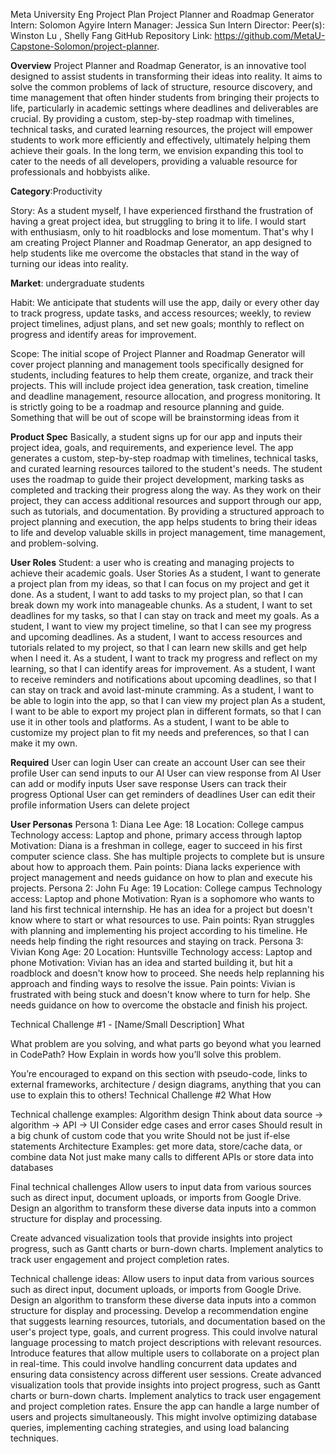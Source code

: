 Meta University Eng Project Plan
Project Planner and Roadmap Generator
Intern: Solomon Agyire
Intern Manager: Jessica Sun
Intern Director:
Peer(s): Winston Lu , Shelly Fang
GitHub Repository Link: https://github.com/MetaU-Capstone-Solomon/project-planner.

**Overview**
Project Planner and Roadmap Generator, is an innovative tool designed to assist students in transforming their ideas into reality. It aims to solve the common problems of lack of structure, resource discovery, and time management that often hinder students from bringing their projects to life, particularly in academic settings where deadlines and deliverables are crucial. By providing a custom, step-by-step roadmap with timelines, technical tasks, and curated learning resources, the project will empower students to work more efficiently and effectively, ultimately helping them achieve their goals. In the long term, we envision expanding this tool to cater to the needs of all developers, providing a valuable resource for professionals and hobbyists alike.

**Category**:Productivity

Story: As a student myself, I have experienced firsthand the frustration of having a great project idea, but struggling to bring it to life. I would start with enthusiasm, only to hit roadblocks and lose momentum. That's why I am creating Project Planner and Roadmap Generator, an app designed to help students like me overcome the obstacles that stand in the way of turning our ideas into reality.

**Market**: undergraduate students

Habit: We anticipate that students will use the app, daily or every other day to track progress, update tasks, and access resources; weekly, to review project timelines, adjust plans, and set new goals; monthly to reflect on progress and identify areas for improvement.

Scope: The initial scope of Project Planner and Roadmap Generator will cover project planning and management tools specifically designed for students, including features to help them create, organize, and track their projects. This will include project idea generation, task creation, timeline and deadline management, resource allocation, and progress monitoring. It is strictly going to be a roadmap and resource planning and guide. Something that will be out of scope will be brainstorming ideas from it

**Product Spec**
Basically, a student signs up for our app and inputs their project idea, goals, and requirements, and experience level. The app generates a custom, step-by-step roadmap with timelines, technical tasks, and curated learning resources tailored to the student's needs. The student uses the roadmap to guide their project development, marking tasks as completed and tracking their progress along the way. As they work on their project, they can access additional resources and support through our app, such as tutorials, and documentation. By providing a structured approach to project planning and execution, the app helps students to bring their ideas to life and develop valuable skills in project management, time management, and problem-solving.

**User Roles**
Student: a user who is creating and managing projects to achieve their academic goals.
User Stories
As a student, I want to generate a project plan from my ideas, so that I can focus on my project and get it done.
As a student, I want to add tasks to my project plan, so that I can break down my work into manageable chunks.
As a student, I want to set deadlines for my tasks, so that I can stay on track and meet my goals.
As a student, I want to view my project timeline, so that I can see my progress and upcoming deadlines.
As a student, I want to access resources and tutorials related to my project, so that I can learn new skills and get help when I need it.
As a student, I want to track my progress and reflect on my learning, so that I can identify areas for improvement.
As a student, I want to receive reminders and notifications about upcoming deadlines, so that I can stay on track and avoid last-minute cramming.
As a student, I want to be able to login into the app, so that I can view my project plan
As a student, I want to be able to export my project plan in different formats, so that I can use it in other tools and platforms.
As a student, I want to be able to customize my project plan to fit my needs and preferences, so that I can make it my own.

**Required**
User can login
User can create an account
User can see their profile
User can send inputs to our AI
User can view response from AI
User can add or modify inputs
User save response
Users can track their progress
Optional
User can get reminders of deadlines
User can edit their profile information
Users can delete project

**User Personas**
Persona 1: Diana Lee
Age: 18
Location: College campus
Technology access: Laptop and phone, primary access through laptop
Motivation: Diana is a freshman in college, eager to succeed in his first computer science class. She has multiple projects to complete but is unsure about how to approach them.
Pain points: Diana lacks experience with project management and needs guidance on how to plan and execute his projects.
Persona 2: John Fu
Age: 19
Location: College campus
Technology access: Laptop and phone
Motivation: Ryan is a sophomore who wants to land his first technical internship. He has an idea for a project but doesn't know where to start or what resources to use.
Pain points: Ryan struggles with planning and implementing his project according to his timeline. He needs help finding the right resources and staying on track.
Persona 3: Vivian Kong
Age: 20
Location: Huntsville
Technology access: Laptop and phone
Motivation: Vivian has an idea and started building it, but hit a roadblock and doesn't know how to proceed. She needs help replanning his approach and finding ways to resolve the issue.
Pain points: Vivian is frustrated with being stuck and doesn't know where to turn for help. She needs guidance on how to overcome the obstacle and finish his project.

Technical Challenge #1 - [Name/Small Description]
What

What problem are you solving, and what parts go beyond what you learned in CodePath?
How
Explain in words how you’ll solve this problem.

You’re encouraged to expand on this section with pseudo-code, links to external frameworks, architecture / design diagrams, anything that you can use to explain this to others!
Technical Challenge #2
What
How

Technical challenge examples:
Algorithm design
Think about data source -> algorithm -> API -> UI
Consider edge cases and error cases
Should result in a big chunk of custom code that you write
Should not be just if-else statements
Architecture
Examples: get more data, store/cache data, or combine data
Not just make many calls to different APIs or store data into databases

Final technical challenges
Allow users to input data from various sources such as direct input, document uploads, or imports from Google Drive. Design an algorithm to transform these diverse data inputs into a common structure for display and processing.

Create advanced visualization tools that provide insights into project progress, such as Gantt charts or burn-down charts. Implement analytics to track user engagement and project completion rates.

Technical challenge ideas:
Allow users to input data from various sources such as direct input, document uploads, or imports from Google Drive. Design an algorithm to transform these diverse data inputs into a common structure for display and processing.
Develop a recommendation engine that suggests learning resources, tutorials, and documentation based on the user's project type, goals, and current progress. This could involve natural language processing to match project descriptions with relevant resources.
Introduce features that allow multiple users to collaborate on a project plan in real-time. This could involve handling concurrent data updates and ensuring data consistency across different user sessions.
Create advanced visualization tools that provide insights into project progress, such as Gantt charts or burn-down charts. Implement analytics to track user engagement and project completion rates.
Ensure the app can handle a large number of users and projects simultaneously. This might involve optimizing database queries, implementing caching strategies, and using load balancing techniques.

